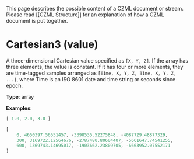 This page describes the possible content of a CZML document or stream. Please read [[CZML Structure]] for an explanation of how a CZML document is put together.

# Cartesian3 (value)

A three-dimensional Cartesian value specified as `[X, Y, Z]`. If the array has three elements, the value is constant. If it has four or more elements, they are time-tagged samples arranged as `[Time, X, Y, Z, Time, X, Y, Z, ...]`, where Time is an ISO 8601 date and time string or seconds since epoch.

**Type**: array

**Examples**:

```javascript
[ 1.0, 2.0, 3.0 ]
```

```javascript
[
    0, 4650397.56551457, -3390535.52275848, -4087729.48877329,
    300, 3169722.12564676, -2787480.80604407, -5661647.74541255,
    600, 1369743.14695017, -1903662.23809705, -6663952.07552171
]
```

